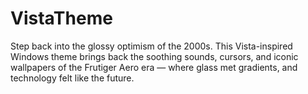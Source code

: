 # VistaTheme
Step back into the glossy optimism of the 2000s. This Vista-inspired Windows theme brings back the soothing sounds, cursors, and iconic wallpapers of the Frutiger Aero era — where glass met gradients, and technology felt like the future.
